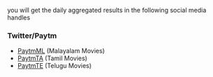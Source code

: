 you will get the daily aggregated results in the following social media handles

### Twitter/Paytm

- [PaytmML](https://twitter.com/paytmML) (Malayalam Movies)
- [PaytmTA](https://twitter.com/paytmTA) (Tamil Movies)
- [PaytmTE](https://twitter.com/paytmTE) (Telugu Movies)

